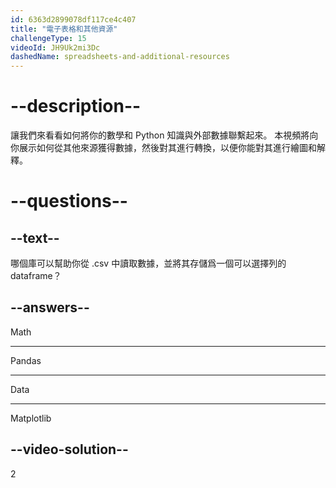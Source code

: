 ```yaml
---
id: 6363d2899078df117ce4c407
title: "電子表格和其他資源"
challengeType: 15
videoId: JH9Uk2mi3Dc
dashedName: spreadsheets-and-additional-resources
---
```


# --description--

讓我們來看看如何將你的數學和 Python 知識與外部數據聯繫起來。 本視頻將向你展示如何從其他來源獲得數據，然後對其進行轉換，以便你能對其進行繪圖和解釋。

# --questions--

## --text--

哪個庫可以幫助你從 .csv 中讀取數據，並將其存儲爲一個可以選擇列的 dataframe？

## --answers--

Math

---

Pandas

---

Data

---

Matplotlib

## --video-solution--

2
